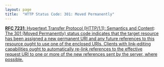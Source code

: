 ```yaml
---
layout: page
title:  "HTTP Status Code: 301: Moved Permanently"
---
```


[**RFC 7231**: Hypertext Transfer Protocol (HTTP/1.1): Semantics and Content](/specs/IETF/RFC/7231 "The Hypertext Transfer Protocol (HTTP) is an application-level protocol for distributed, collaborative, hypertext information systems. This document defines the semantics of HTTP/1.1 messages as expressed by request methods, request header fields, response status codes, and response header fields, along with the payload of messages (metadata and body content) and mechanisms for content negotiation."): [The 301 (Moved Permanently) status code indicates that the target resource has been assigned a new permanent URI and any future references to this resource ought to use one of the enclosed URIs. Clients with link-editing capabilities ought to automatically re-link references to the effective request URI to one or more of the new references sent by the server, where possible.]()

